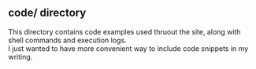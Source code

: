 ## code/ directory

This directory contains code examples used thruout the site, along with shell commands and execution logs.  
I just wanted to have more convenient way to include code snippets in my writing.